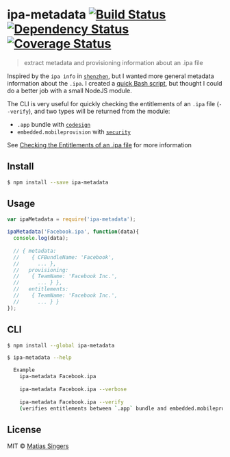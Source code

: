 # ipa-metadata [![Build Status](http://img.shields.io/travis/matiassingers/ipa-metadata.svg?style=flat-square)](https://travis-ci.org/matiassingers/ipa-metadata) [![Dependency Status](http://img.shields.io/gemnasium/matiassingers/ipa-metadata.svg?style=flat-square)](https://gemnasium.com/matiassingers/ipa-metadata) [![Coverage Status](http://img.shields.io/coveralls/matiassingers/ipa-metadata.svg?style=flat-square)](https://coveralls.io/r/matiassingers/ipa-metadata)
> extract metadata and provisioning information about an .ipa file

Inspired by the `ipa info` in [`shenzhen`](https://github.com/nomad/shenzhen/blob/master/lib/shenzhen/commands/info.rb), but I wanted more general metadata information about the `.ipa`.
I created a [quick Bash script](https://gist.github.com/matiassingers/47663489189abfc8b2a9), but thought I could do a better job with a small NodeJS module.

The CLI is very useful for quickly checking the entitlements of an `.ipa` file (`--verify`), and two types will be returned from the module:
  - `.app` bundle with [`codesign`](https://developer.apple.com/library/mac/documentation/Darwin/Reference/ManPages/man1/codesign.1.html)
  - `embedded.mobileprovision` with [`security`](https://developer.apple.com/library/mac/documentation/Darwin/Reference/ManPages/man1/security.1.html)
  
See [Checking the Entitlements of an .ipa file](https://developer.apple.com/library/ios/qa/qa1798/_index.html#//apple_ref/doc/uid/DTS40014167-CH1-INSPECT_IPA) for more information

## Install

```sh
$ npm install --save ipa-metadata
```


## Usage

```js
var ipaMetadata = require('ipa-metadata');

ipaMetadata('Facebook.ipa', function(data){
  console.log(data);
  
  // { metadata: 
  //    { CFBundleName: 'Facebook',
  //      ... },
  //   provisioning:
  //    { TeamName: 'Facebook Inc.',
  //      ... } },
  //   entitlements:
  //    { TeamName: 'Facebook Inc.',
  //      ... } }
});
```


## CLI

```sh
$ npm install --global ipa-metadata
```

```sh
$ ipa-metadata --help

  Example
    ipa-metadata Facebook.ipa
    
    ipa-metadata Facebook.ipa --verbose
    
    ipa-metadata Facebook.ipa --verify
    (verifies entitlements between `.app` bundle and embedded.mobileprovision)
```


## License

MIT © [Matias Singers](http://mts.io)
